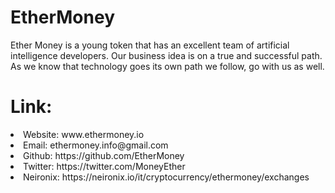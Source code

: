 # EtherMoney

Ether Money is a young token that has an excellent team of artificial intelligence developers. 
Our business idea is on a true and successful path.
As we know that technology goes its own path we follow, go with us as well.

# Link:

<li>Website: www.ethermoney.io
<li>Email: ethermoney.info@gmail.com
<li>Github: https://github.com/EtherMoney
<li>Twitter: https://twitter.com/MoneyEther
<li>Neironix: https://neironix.io/it/cryptocurrency/ethermoney/exchanges
